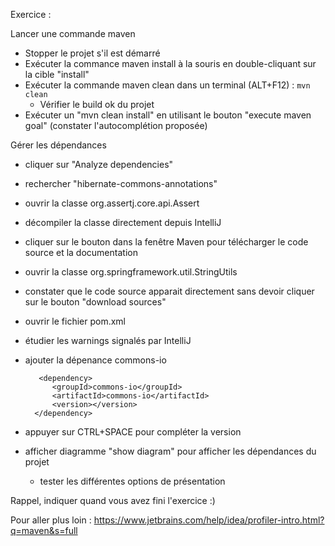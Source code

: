 
Exercice :

Lancer une commande maven

- Stopper le projet s'il est démarré
- Exécuter la commance maven install à la souris en double-cliquant sur la cible "install" 
- Exécuter la commande maven clean dans un terminal (ALT+F12) : `mvn clean`
  - Vérifier le build ok du projet 
- Exécuter un "mvn clean install" en utilisant le bouton "execute maven goal"  (constater l'autocomplétion proposée)

Gérer les dépendances

- cliquer sur "Analyze dependencies"
- rechercher "hibernate-commons-annotations"
- ouvrir la classe org.assertj.core.api.Assert
- décompiler la classe directement depuis IntelliJ
- cliquer sur le bouton dans la fenêtre Maven pour télécharger le code source et la documentation
- ouvrir la classe org.springframework.util.StringUtils
- constater que le code source apparait directement sans devoir cliquer sur le bouton "download sources"
- ouvrir le fichier pom.xml
- étudier les warnings signalés par IntelliJ
- ajouter la dépenance commons-io

         <dependency>
            <groupId>commons-io</groupId>
            <artifactId>commons-io</artifactId>
            <version></version>
        </dependency>

- appuyer sur CTRL+SPACE pour compléter la version

- afficher diagramme "show diagram" pour afficher les dépendances du projet
  - tester les différentes options de présentation


Rappel, indiquer quand vous avez fini l'exercice :)


Pour aller plus loin :
https://www.jetbrains.com/help/idea/profiler-intro.html?q=maven&s=full
